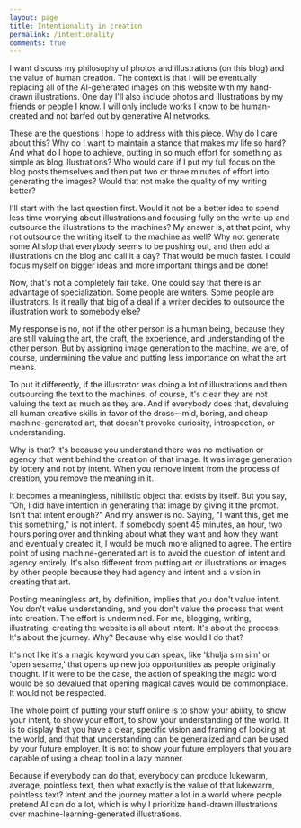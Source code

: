 ```yaml
---
layout: page
title: Intentionality in creation
permalink: /intentionality
comments: true
---
```

<p>I want discuss my philosophy of photos and illustrations (on this blog) and the value of human creation. The context is that I will be eventually replacing all of the AI-generated images on this website with my hand-drawn illustrations. One day I'll also include photos and illustrations by my friends or people I know. I will only include works I know to be human-created and not barfed out by generative AI networks. </p>

<p>These are the questions I hope to address with this piece. Why do I care about this? Why do I want to maintain a stance that makes my life so hard? And what do I hope to achieve, putting in so much effort for something as simple as blog illustrations? Who would care if I put my full focus on the blog posts themselves and then put two or three minutes of effort into generating the images? Would that not make the quality of my writing better?</p>

<p>I'll start with the last question first.  Would it not be a better idea to spend less time worrying about illustrations and focusing fully on the write-up and outsource the illustrations to the machines? My answer is, at that point, why not outsource the writing itself to the machine as well? Why not generate some AI slop that everybody seems to be pushing out, and then add ai illustrations on the blog and call it a day? That would be much faster. I could focus myself on bigger ideas and more important things and be done!</p>

<p>Now, that's not a completely fair take. One could say that there is an advantage of specialization. Some people are writers. Some people are illustrators. Is it really that big of a deal if a writer decides to outsource the illustration work to somebody else?</p>

<p>My response is no, not if the other person is a human being, because they are still valuing the art, the craft, the experience, and understanding of the other person. But by assigning image generation to the machine, we are, of course, undermining the value and putting less importance on what the art means.</p>

<p>To put it differently, if the illustrator was doing a lot of illustrations and then outsourcing the text to the machines, of course, it's clear they are not valuing the text as much as they are. And if everybody does that, devaluing all human creative skills in favor of the dross—mid, boring, and  cheap machine-generated art, that  doesn't provoke curiosity, introspection, or understanding. </p>

<p>Why is that? It's because you understand there was no motivation or agency that went behind the creation of that image. It was image generation by lottery and not by intent. When you remove intent from the process of creation, you remove the meaning in it.</p>

<p>It becomes a meaningless, nihilistic object that exists by itself. But you say, "Oh, I did have intention in generating that image by giving it the prompt. Isn't that intent enough?" And my answer is no. Saying, "I want this, get me this something," is not intent. If somebody spent 45 minutes, an hour, two hours poring over and thinking about what they want and how they want and eventually created it, I would be much more aligned to agree. The entire point of using machine-generated art is to avoid the question of intent and agency entirely. It's also different from putting art or illustrations or images by other people because they had agency and intent and a vision in creating that art.</p>

<p>Posting meaningless art, by definition, implies that you don't value intent. You don't value understanding, and you don't value the process that went into creation. The effort is undermined. For me, blogging, writing, illustrating, creating the website is all about intent. It's about the process. It's about the journey. Why? Because why else would I do that?</p>

<p>It's not like it's a magic keyword you can speak, like 'khulja sim sim' or 'open sesame,' that opens up new job opportunities as people originally thought. If it were to be the case, the action of speaking the magic word would be so devalued that opening magical caves would be commonplace. It would not be respected.</p>

<p>The whole point of putting your stuff online is to show your ability, to show your intent, to show your effort, to show your understanding of the world. It is to display that you have a clear, specific vision and framing of looking at the world, and that that understanding can be generalized and can be used by your future employer. It is not to show your future employers that you are capable of using a cheap tool in a lazy manner.</p>

<p>Because if everybody can do that, everybody can produce lukewarm, average, pointless text, then what exactly is the value of that lukewarm, pointless text? Intent and the journey matter a lot in a world where people pretend AI can do a lot, which is why I prioritize hand-drawn illustrations over machine-learning-generated illustrations.</p>

